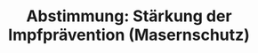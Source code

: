 ---
abstimmung:
  abstimmung: 5
  bundestagssitzung: 127
  legislaturperiode: 19
categories:
- Todo
data:
- title: Abstimmungsergebnis 20191114_5-data.pdf
  url: /res/2021-btw/abstimmungsergebnisse/20191114_5-data.pdf
- title: Abstimmungsergebnis 20191114_5_xls-data.xlsx
  url: /res/2021-btw/abstimmungsergebnisse/20191114_5_xls-data.xlsx
- title: Abstimmungsergebnis 20191114_5_xls-data.csv
  url: /res/2021-btw/abstimmungsergebnisse/csv/20191114_5_xls-data.csv
ergebnis:
  afd:
    enthaltung: 13
    gesamt: 91
    ja: 3
    nein: 67
    nichtabgegeben: 8
    ungueltig: 0
  bü90/gr:
    enthaltung: 57
    gesamt: 67
    ja: 1
    nein: 1
    nichtabgegeben: 8
    ungueltig: 0
  cdu/csu:
    enthaltung: 1
    gesamt: 246
    ja: 232
    nein: 2
    nichtabgegeben: 11
    ungueltig: 0
  die linke.:
    enthaltung: 30
    gesamt: 69
    ja: 18
    nein: 17
    nichtabgegeben: 4
    ungueltig: 0
  fdp:
    enthaltung: 2
    gesamt: 80
    ja: 67
    nein: 0
    nichtabgegeben: 11
    ungueltig: 0
  file: 20191114_5_xls-data.xlsx
  fraktionslos:
    enthaltung: 1
    gesamt: 4
    ja: 0
    nein: 2
    nichtabgegeben: 1
    ungueltig: 0
  spd:
    enthaltung: 1
    gesamt: 152
    ja: 138
    nein: 0
    nichtabgegeben: 13
    ungueltig: 0
layout: abstimmung
links:
- title: Link zu bundestag.de
  url: https://www.bundestag.de/parlament/plenum/abstimmung/abstimmung?id=636
preview: 'Deutscher Bundestag


  127. Sitzung des Deutschen Bundestages

  am Donnerstag, 14. November 2019


  Endgültiges Ergebnis der Namentlichen Abstimmung Nr. 5


  Gesetzentwurf der Bundesregierung

  Entwurf eines Gesetzes für den Schutz vor Masern und zur Stärkung der Impfprävention

  (Masernschutzgesetz)

  - Drucksachen 19/13452, 19/13826 und 19/15164 -'
tags:
- Todo
title: 'Abstimmung: Stärkung der Impfprävention (Masernschutz)'
---